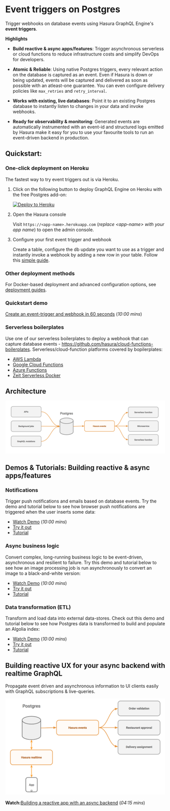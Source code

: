 # Event triggers on Postgres

Trigger webhooks on database events using Hasura GraphQL Engine's **event triggers**.

**Highlights**

* **Build reactive & async apps/features**: Trigger asynchronous serverless or cloud functions to reduce infrastructure costs and simplify DevOps for developers.

* **Atomic & Reliable**: Using native Postgres triggers, every relevant action on the database is captured as an event. Even if Hasura is down or being updated, events will be captured and delivered as soon as possible with an atleast-one guarantee. You can even configure delivery policies like `max_retries` and `retry_interval`.

* **Works with existing, live databases**: Point it to an existing Postgres database to instantly listen to changes in your data and invoke webhooks.

* **Ready for observability & monitoring**: Generated events are automatically instrumented with an event-id and structured logs emitted by Hasura make it easy for you to use your favourite tools to run an event-driven backend in production.


## Quickstart: 

### One-click deployment on Heroku

The fastest way to try event triggers out is via Heroku.

1. Click on the following button to deploy GraphQL Engine on Heroku with the free Postgres add-on:

    [![Deploy to Heroku](https://www.herokucdn.com/deploy/button.svg)](https://heroku.com/deploy?template=https://github.com/hasura/graphql-engine-heroku)

2. Open the Hasura console

   Visit `https://<app-name>.herokuapp.com` (*replace \<app-name\> with your app name*) to open the admin console.

3. Configure your first event trigger and webhook

   Create a table, configure the db update you want to use as a trigger and instantly invoke a webhook by adding a new row in your table. Follow this [simple guide](https://docs.hasura.io/1.0/graphql/manual/getting-started/first-graphql-query.html).

### Other deployment methods

For Docker-based deployment and advanced configuration options, see [deployment guides](https://docs.hasura.io/1.0/graphql/manual/getting-started/index.html).

### Quickstart demo

[Create an event-trigger and webhook in 60 seconds](https://some-youtube-demo.com) (*10:00 mins*)

### Serverless boilerplates

Use one of our serverless boilerplates to deploy a webhook that can capture database events - https://github.com/hasura/cloud-functions-boilerplates. Serverless/cloud-function platforms covered by bopilerplates:

* [AWS Lambda](https://aws.amazon.com/lambda/)
* [Google Cloud Functions](https://cloud.google.com/functions/)
* [Azure Functions](https://azure.microsoft.com/en-in/services/functions/)
* [Zeit Serverless Docker](https://zeit.co/)

## Architecture

![Event triggers architecture](assets/event-triggers-arch.png)

## Demos & Tutorials: Building reactive & async apps/features

### Notifications

Trigger push notifications and emails based on database events. Try the demo and tutorial below to see how browser push notifications are triggered when the user inserts some data:

* [Watch Demo](https://some-youtube-demo.com) (*10:00 mins*)
* [Try it out](https://shahidh.in/hasura-web-push-notifs/)
* [Tutorial](https://github.com/shahidhk/hasura-web-push-notifs)


### Async business logic

Convert complex, long-running business logic to be event-driven, asynchronous and resilient to failure. Try this demo and tutorial below to see how an image processing job is run asynchronously to convert an image to a black-and-white version:

* [Watch Demo](https://some-youtube-demo.com) (*10:00 mins*)
* [Try it out](https://shahidh.in/hasura-web-push-notifs/)
* [Tutorial](https://github.com/shahidhk/hasura-web-push-notifs)


### Data transformation (ETL)

Transform and load data into external data-stores. Check out this demo and tutorial below to see how Postgres data is transformed to build and populate an Algolia index:

* [Watch Demo](https://some-youtube-demo.com) (*10:00 mins*)
* [Try it out](https://shahidh.in/hasura-web-push-notifs/)
* [Tutorial](https://github.com/shahidhk/hasura-web-push-notifs)

## Building reactive UX for your async backend with realtime GraphQL

Propagate event driven and asynchronous information to UI clients easily with GraphQL subscriptions & live-queries.

![Reactive apps architecture](assets/reactive-apps-arch.png)

**Watch:**[Building a reactive app with an async backend](https://youtu.be/kTSOxRrtCeI) (*04:15 mins*)
